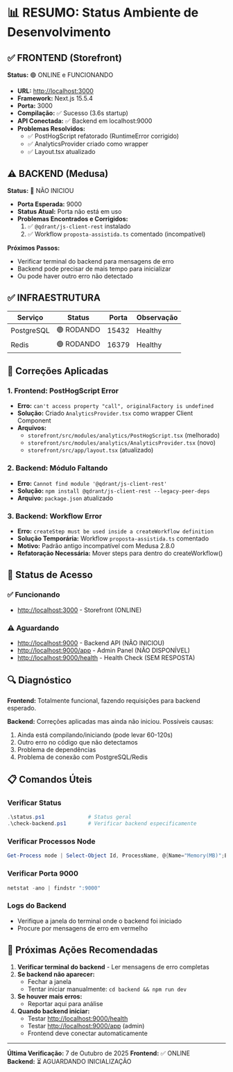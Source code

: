 # 📊 RESUMO: Status Ambiente de Desenvolvimento

## ✅ FRONTEND (Storefront)

**Status:** 🟢 ONLINE e FUNCIONANDO

- **URL:** <http://localhost:3000>
- **Framework:** Next.js 15.5.4
- **Porta:** 3000
- **Compilação:** ✅ Sucesso (3.6s startup)
- **API Conectada:** ✅ Backend em localhost:9000
- **Problemas Resolvidos:**
  - ✅ PostHogScript refatorado (RuntimeError corrigido)
  - ✅ AnalyticsProvider criado como wrapper
  - ✅ Layout.tsx atualizado

## ⚠️ BACKEND (Medusa)

**Status:** 🔴 NÃO INICIOU

- **Porta Esperada:** 9000
- **Status Atual:** Porta não está em uso
- **Problemas Encontrados e Corrigidos:**
  1. ✅ `@qdrant/js-client-rest` instalado
  2. ✅ Workflow `proposta-assistida.ts` comentado (incompatível)
  
**Próximos Passos:**

- Verificar terminal do backend para mensagens de erro
- Backend pode precisar de mais tempo para inicializar
- Ou pode haver outro erro não detectado

## ✅ INFRAESTRUTURA

| Serviço | Status | Porta | Observação |
|---------|--------|-------|------------|
| PostgreSQL | 🟢 RODANDO | 15432 | Healthy |
| Redis | 🟢 RODANDO | 16379 | Healthy |

## 📝 Correções Aplicadas

### 1. Frontend: PostHogScript Error

- **Erro:** `can't access property "call", originalFactory is undefined`
- **Solução:** Criado `AnalyticsProvider.tsx` como wrapper Client Component
- **Arquivos:**
  - `storefront/src/modules/analytics/PostHogScript.tsx` (melhorado)
  - `storefront/src/modules/analytics/AnalyticsProvider.tsx` (novo)
  - `storefront/src/app/layout.tsx` (atualizado)

### 2. Backend: Módulo Faltando

- **Erro:** `Cannot find module '@qdrant/js-client-rest'`
- **Solução:** `npm install @qdrant/js-client-rest --legacy-peer-deps`
- **Arquivo:** `package.json` atualizado

### 3. Backend: Workflow Error

- **Erro:** `createStep must be used inside a createWorkflow definition`
- **Solução Temporária:** Workflow `proposta-assistida.ts` comentado
- **Motivo:** Padrão antigo incompatível com Medusa 2.8.0
- **Refatoração Necessária:** Mover steps para dentro do createWorkflow()

## 🎯 Status de Acesso

### ✅ Funcionando

- <http://localhost:3000> - Storefront (ONLINE)

### ⚠️ Aguardando

- <http://localhost:9000> - Backend API (NÃO INICIOU)
- <http://localhost:9000/app> - Admin Panel (NÃO DISPONÍVEL)
- <http://localhost:9000/health> - Health Check (SEM RESPOSTA)

## 🔍 Diagnóstico

**Frontend:** Totalmente funcional, fazendo requisições para backend esperado.

**Backend:** Correções aplicadas mas ainda não iniciou. Possíveis causas:

1. Ainda está compilando/iniciando (pode levar 60-120s)
2. Outro erro no código que não detectamos
3. Problema de dependências
4. Problema de conexão com PostgreSQL/Redis

## 📋 Comandos Úteis

### Verificar Status

```powershell
.\status.ps1              # Status geral
.\check-backend.ps1       # Verificar backend especificamente
```

### Verificar Processos Node

```powershell
Get-Process node | Select-Object Id, ProcessName, @{Name="Memory(MB)";Expression={[math]::Round($_.WS/1MB,2)}}
```

### Verificar Porta 9000

```powershell
netstat -ano | findstr ":9000"
```

### Logs do Backend

- Verifique a janela do terminal onde o backend foi iniciado
- Procure por mensagens de erro em vermelho

## 🚀 Próximas Ações Recomendadas

1. **Verificar terminal do backend** - Ler mensagens de erro completas
2. **Se backend não aparecer:**
   - Fechar a janela
   - Tentar iniciar manualmente: `cd backend && npm run dev`
3. **Se houver mais erros:**
   - Reportar aqui para análise
4. **Quando backend iniciar:**
   - Testar <http://localhost:9000/health>
   - Testar <http://localhost:9000/app> (admin)
   - Frontend deve conectar automaticamente

---

**Última Verificação:** 7 de Outubro de 2025
**Frontend:** ✅ ONLINE  
**Backend:** ⏳ AGUARDANDO INICIALIZAÇÃO
